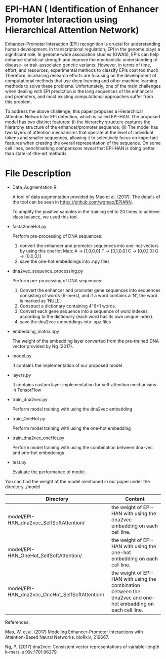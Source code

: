 # EPI-HAN ( Identification of Enhancer Promoter Interaction using Hierarchical Attention Network)
Enhancer-Promoter Interaction (EPI) recognition is crucial for understanding human development. In transcriptional regulation, EPI in the genome plays a significant role. In genome-wide association studies (GWAS), EPIs can help enhance statistical strength and improve the mechanistic understanding of disease- or trait-associated genetic variants. However, in terms of time, effort, and resources, experimental methods to classify EPIs cost too much. Therefore, increasing research efforts are focusing on the development of computational methods that use deep learning and other machine learning methods to solve these problems. Unfortunately, one of the main challenges when dealing with EPI prediction is the long sequences of the enhancers and promoters, and most existing computational approaches suffer from this problem.

To address the above challenge, this paper proposes a Hierarchical Attention Network for EPI detection, which is called EPI-HAN. The proposed model has two distinct features: (i) the hierarchy structure captures the hierarchy structure of the enhancer/promoter sequence; (ii) The model has two layers of attention mechanisms that operate at the level of individual tokens and smaller sequences, allowing it to selectively focus on important features when creating the overall representation of the sequence. On some cell lines, benchmarking comparisons reveal that EPI-HAN is doing better than state-of-the-art methods.

# File Description 
- Data_Augmentation.R

  A tool of data augmentation provided by Mao et al. (2017). The details of the tool can be seen in https://github.com/wgmao/EPIANN.

  To amplify the positive samples in the training set to 20 times to achieve class balance, we used this tool.
  
- fasta2oneHot.py

  Perform pre-processing of DNA sequences:
  1. convert the enhancer and promoter sequences into one-hot vectors by using this oneHot Map:
     A -> [1,0,0,0]
     T -> [0,1,0,0]
     C -> [0,0,1,0]
     G -> [0,0,0,1]
  2. save the one-hot embeddings into .npy files

- dna2vec_sequence_processing.py

  Perform pre-processing of DNA sequences:

  1. Convert the enhancer and promoter gene sequences into sequences consisting of words (6-mers), and if a word contains a ‘N’, the word is marked as ‘NULL’.
  2. Construct a dictionary containing 4^6+1 words.
  3. Convert each gene sequence into a sequence of word indexes according to the dictionary (each word has its own unique index).
  4. save the dna2vec embeddings into .npz files
  
- embedding_matrix.npy

  The weight of the embedding layer converted from the pre-trained DNA vector provided by Ng (2017).

- model.py

    It contains the implementation of our proposed model

- layers.py

    It contains custom layer implementation for self-attention mechanisms in TensorFlow

- train_dna2vec.py

  Perform model training with using the dna2vec embedding

- train_OneHot.py

    Perform model training with using the one-hot embedding

- train_dna2vec_oneHot.py

  Perform model training with using the combination between dna-vec and one-hot embeddings

- test.py

  Evaluate the performance of model.
  
You can find the weight of the model mentioned in our paper under the directory ./model

Directory| Content
  ---|---
  model/EPI-HAN_dna2vec_SelfSoftAttention/| the weight of EPI-HAN with using the dna2vec embedding on each cell line.
  model/EPI-HAN_OneHot_SelfSoftAttention/ | the weight of EPI-HAN with using the one-hot embedding on each cell line.
  model/EPI-HAN_dna2vec_OneHot_SelfSoftAttention/| the weight of EPI-HAN with using the combination between the dna2vec and one-hot embedding on each cell line.

References:

  Mao, W. et al. (2017) Modeling Enhancer-Promoter Interactions with Attention-Based Neural Networks. bioRxiv, 219667.

  Ng, P. (2017) dna2vec: Consistent vector representations of variable-length k-mers. arXiv:1701.06279.

